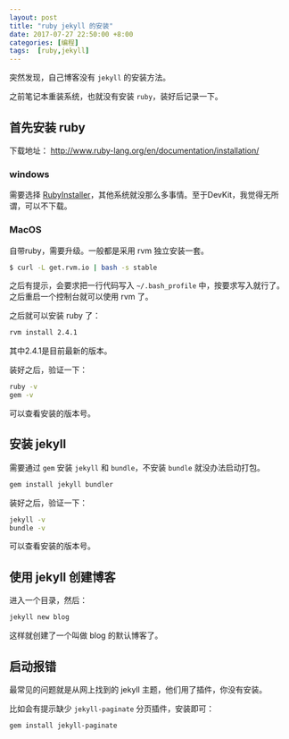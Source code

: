 ```yaml
---
layout: post
title: "ruby jekyll 的安装"
date: 2017-07-27 22:50:00 +8:00
categories: [编程]
tags:  [ruby,jekyll]
---
```


突然发现，自己博客没有 `jekyll` 的安装方法。

之前笔记本重装系统，也就没有安装 `ruby`，装好后记录一下。

## 首先安装 ruby

下载地址： http://www.ruby-lang.org/en/documentation/installation/

### windows

需要选择 [RubyInstaller](https://rubyinstaller.org/downloads/)，其他系统就没那么多事情。至于DevKit，我觉得无所谓，可以不下载。

### MacOS

自带ruby，需要升级。一般都是采用 rvm 独立安装一套。

``` bash
$ curl -L get.rvm.io | bash -s stable
```

之后有提示，会要求把一行代码写入 `~/.bash_profile` 中，按要求写入就行了。之后重启一个控制台就可以使用 rvm 了。

之后就可以安装 ruby 了：

```bash
rvm install 2.4.1
```

其中2.4.1是目前最新的版本。

装好之后，验证一下：

```bash
ruby -v
gem -v
```

可以查看安装的版本号。

## 安装 jekyll

需要通过 `gem` 安装 `jekyll` 和 `bundle`，不安装 `bundle` 就没办法启动打包。

```bash
gem install jekyll bundler
```

装好之后，验证一下：

```bash
jekyll -v
bundle -v
```

可以查看安装的版本号。

## 使用 jekyll 创建博客

进入一个目录，然后：

```bash
jekyll new blog
```

这样就创建了一个叫做 blog 的默认博客了。


## 启动报错

最常见的问题就是从网上找到的 jekyll 主题，他们用了插件，你没有安装。

比如会有提示缺少 `jekyll-paginate` 分页插件，安装即可：

```bash
gem install jekyll-paginate
```